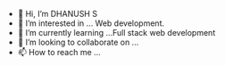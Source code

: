 - 👋 Hi, I’m DHANUSH S
- 👀 I’m interested in ... Web development.
- 🌱 I’m currently learning ...Full stack web development
- 💞️ I’m looking to collaborate on ...
- 📫 How to reach me ...

<!---
DHANUSHs311003/DHANUSHs311003 is a ✨ special ✨ repository because its `README.md` (this file) appears on your GitHub profile.
You can click the Preview link to take a look at your changes.
--->
